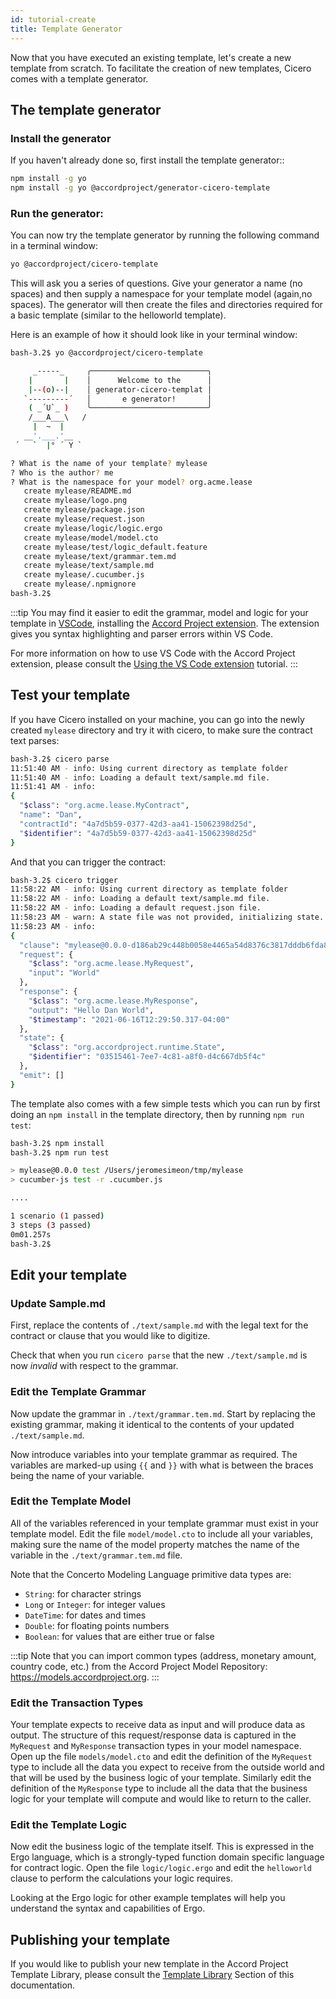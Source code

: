 ```yaml
---
id: tutorial-create
title: Template Generator
---
```


Now that you have executed an existing template, let's create a new template from scratch. To facilitate the creation of new templates, Cicero comes with a template generator.

## The template generator

### Install the generator

If you haven't already done so, first install the template generator::

```bash
npm install -g yo
npm install -g yo @accordproject/generator-cicero-template
```

### Run the generator:

You can now try the template generator by running the following command in a terminal window:
```bash
yo @accordproject/cicero-template
```
This will ask you a series of questions. Give your generator a name (no spaces) and then supply a namespace for your template model (again,no spaces). The generator will then create the files and directories required for a basic template (similar to the helloworld template).

Here is an example of how it should look like in your terminal window:
```bash
bash-3.2$ yo @accordproject/cicero-template 

     _-----_     ╭──────────────────────────╮
    |       |    │      Welcome to the      │
    |--(o)--|    │ generator-cicero-templat │
   `---------´   │       e generator!       │
    ( _´U`_ )    ╰──────────────────────────╯
    /___A___\   /
     |  ~  |     
   __'.___.'__   
 ´   `  |° ´ Y ` 

? What is the name of your template? mylease
? Who is the author? me
? What is the namespace for your model? org.acme.lease
   create mylease/README.md
   create mylease/logo.png
   create mylease/package.json
   create mylease/request.json
   create mylease/logic/logic.ergo
   create mylease/model/model.cto
   create mylease/test/logic_default.feature
   create mylease/text/grammar.tem.md
   create mylease/text/sample.md
   create mylease/.cucumber.js
   create mylease/.npmignore
bash-3.2$ 
```

:::tip
You may find it easier to edit the grammar, model and logic for your template in [VSCode](https://code.visualstudio.com/), installing the [Accord Project extension](https://marketplace.visualstudio.com/items?itemName=accordproject.cicero-vscode-extension). The extension gives you syntax highlighting and parser errors within VS Code.

For more information on how to use VS Code with the Accord Project extension, please consult the [Using the VS Code extension](tutorial-vscode) tutorial.
:::

## Test your template

If you have Cicero installed on your machine, you can go into the newly created `mylease` directory and try it with cicero, to make sure the contract text parses:
```bash
bash-3.2$ cicero parse
11:51:40 AM - info: Using current directory as template folder
11:51:40 AM - info: Loading a default text/sample.md file.
11:51:41 AM - info:
{
  "$class": "org.acme.lease.MyContract",
  "name": "Dan",
  "contractId": "4a7d5b59-0377-42d3-aa41-15062398d25d",
  "$identifier": "4a7d5b59-0377-42d3-aa41-15062398d25d"
}
```
And that you can trigger the contract:
```bash
bash-3.2$ cicero trigger 
11:58:22 AM - info: Using current directory as template folder
11:58:22 AM - info: Loading a default text/sample.md file.
11:58:22 AM - info: Loading a default request.json file.
11:58:23 AM - warn: A state file was not provided, initializing state. Try the --state flag or create a state.json in the root folder of your template.
11:58:23 AM - info:
{
  "clause": "mylease@0.0.0-d186ab29c448b0058e4465a54d8376c3817dddb6fda8dc0ca29a88151b3dbecc",
  "request": {
    "$class": "org.acme.lease.MyRequest",
    "input": "World"
  },
  "response": {
    "$class": "org.acme.lease.MyResponse",
    "output": "Hello Dan World",
    "$timestamp": "2021-06-16T12:29:50.317-04:00"
  },
  "state": {
    "$class": "org.accordproject.runtime.State",
    "$identifier": "03515461-7ee7-4c81-a8f0-d4c667db5f4c"
  },
  "emit": []
}
```

The template also comes with a few simple tests which you can run by first doing an `npm install` in the template directory, then by running `npm run test`:
```bash
bash-3.2$ npm install 
bash-3.2$ npm run test 

> mylease@0.0.0 test /Users/jeromesimeon/tmp/mylease
> cucumber-js test -r .cucumber.js

....

1 scenario (1 passed)
3 steps (3 passed)
0m01.257s
bash-3.2$ 
```

## Edit your template

### Update Sample.md

First, replace the contents of `./text/sample.md` with the legal text for the contract or clause that you would like to digitize.

Check that when you run `cicero parse` that the new `./text/sample.md` is now _invalid_ with respect to the grammar.

### Edit the Template Grammar

Now update the grammar in `./text/grammar.tem.md`. Start by replacing the existing grammar, making it identical to the contents of your updated `./text/sample.md`.

Now introduce variables into your template grammar as required. The variables are marked-up using `{{` and `}}` with what is between the braces being the name of your variable.

### Edit the Template Model

All of the variables referenced in your template grammar must exist in your template model. Edit
the file `model/model.cto` to include all your variables, making sure the name of the model property matches the name of the variable in the `./text/grammar.tem.md` file.

Note that the Concerto Modeling Language primitive data types are:

- `String`: for character strings
- `Long` or `Integer`: for integer values
- `DateTime`: for dates and times
- `Double`: for floating points numbers
- `Boolean`: for values that are either true or false

:::tip
Note that you can import common types (address, monetary amount, country code, etc.) from the Accord Project Model Repository: https://models.accordproject.org.
:::

### Edit the Transaction Types

Your template expects to receive data as input and will produce data as output. The structure of
this request/response data is captured in the `MyRequest` and `MyResponse` transaction types in your model
namespace. Open up the file `models/model.cto` and edit the definition of the `MyRequest` type to
include all the data you expect to receive from the outside world and that will be used by the
business logic of your template. Similarly edit the definition of the `MyResponse` type to include
all the data that the business logic for your template will compute and would like to return to the
caller.

### Edit the Template Logic

Now edit the business logic of the template itself. This is expressed in the Ergo language, which is a strongly-typed function domain specific language for contract logic. Open the file `logic/logic.ergo`
and edit the `helloworld` clause to perform the calculations your logic requires.

Looking at the Ergo logic for other example templates will help you understand the syntax and capabilities of Ergo.

## Publishing your template

If you would like to publish your new template in the Accord Project Template Library, please consult the [Template Library](tutorial-library) Section of this documentation.


